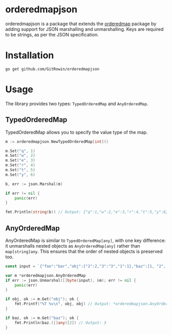 # orderedmapjson

orderedmapjson is a package that extends the [orderedmap](https://github.com/elliotchance/orderedmap) package by adding
support for
JSON marshalling and unmarshalling. Keys are required to be strings, as per the JSON specification.

# Installation

```
go get github.com/GitRowin/orderedmapjson
```

# Usage

The library provides two types: `TypedOrderedMap` and `AnyOrderedMap`.

## TypedOrderedMap

TypedOrderedMap allows you to specify the value type of the map.

```go
m := orderedmapjson.NewTypedOrderedMap[int]()

m.Set("q", 1)
m.Set("w", 2)
m.Set("e", 3)
m.Set("r", 4)
m.Set("t", 5)
m.Set("y", 6)

b, err := json.Marshal(m)

if err != nil {
    panic(err)
}

fmt.Println(string(b)) // Output: {"q":1,"w":2,"e":3,"r":4,"t":5,"y":6}
```

## AnyOrderedMap

AnyOrderedMap is similar to `TypedOrderedMap[any]`, with one key difference: it unmarshalls nested
objects as `AnyOrderedMap[any]` rather than `map[string]any`. This ensures that the order of nested objects is preserved
too.

```go
const input = `{"foo":"bar","obj":{"2":2,"3":"3","1":1},"baz":[1, "2", 3, null]}`

var m *orderedmapjson.AnyOrderedMap
if err := json.Unmarshal([]byte(input), &m); err != nil {
    panic(err)
}

if obj, ok := m.Get("obj"); ok {
    fmt.Printf("%T %v\n", obj, obj) // Output: *orderedmapjson.AnyOrderedMap {2:2,3:3,1:1}
}

if baz, ok := m.Get("baz"); ok {
    fmt.Println(baz.([]any)[2]) // Output: 3
}
```
